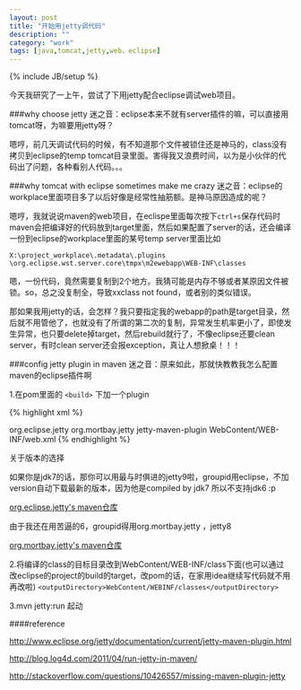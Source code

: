 ```yaml
---
layout: post
title: "开始用jetty调代码"
description: ""
category: "work"
tags: [java,tomcat,jetty,web，eclipse]
---
```

{% include JB/setup %}

今天我研究了一上午，尝试了下用jetty配合eclipse调试web项目。

###why choose jetty
迷之音：eclipse本来不就有server插件的嘛，可以直接用tomcat呀，为嘛要用jetty呀？

嗯哼，前几天调试代码的时候，有不知道那个文件被锁住还是神马的，class没有拷贝到eclipse的temp tomcat目录里面。害得我又浪费时间，以为是小伙伴的代码出了问题，各种看别人代码。。。

###why tomcat with eclipse sometimes make me crazy
迷之音：eclipse的workplace里面项目多了以后好像是经常性抽筋额。是神马原因造成的呢？

嗯哼，我就说说maven的web项目，在eclispe里面每次按下`ctrl+s`保存代码时maven会把编译好的代码放到target里面，然后如果配置了server的话，还会编译一份到eclipse的workplace里面的某号temp server里面比如
	
`X:\project_workplace\.metadata\.plugins
\org.eclipse.wst.server.core\tmpx\m2ewebapp\WEB-INF\classes`
	
嗯，一份代码，竟然需要复制到2个地方。我猜可能是内存不够或者某原因文件被锁。so，总之没复制全，导致xxclass not found，或者别的类似错误。

那如果我用jetty的话，会怎样？我只要指定我的webapp的path是target目录，然后就不用管他了，也就没有了所谓的第二次的复制，异常发生机率更小了，即使发生异常，也只要delete掉target，然后rebuild就行了，不像eclipse还要clean server，有时clean server还会报exception，真让人想掀桌！！！

###config jetty plugin in maven
迷之音：原来如此，那就快教教我怎么配置maven的eclipse插件啊

1.在pom里面的 `<build>` 下加一个plugin

{% highlight xml %} 
 
<plugin>
	<groupId>org.eclipse.jetty</groupId> <!-- if jdk7 jetty9 -->
	<groupId>org.mortbay.jetty</groupId> <!-- if jdk6 jetty8 -->
	<artifactId>jetty-maven-plugin</artifactId>
	<configuration>
		<webApp>
			<descriptor>WebContent/WEB-INF/web.xml</descriptor>
		</webApp>
	</configuration>
</plugin>
{% endhighlight %}

关于版本的选择

如果你是jdk7的话，那你可以用最与时俱进的jetty9啦，groupid用eclipse，不加version自动下载最新的版本，因为他是compiled by jdk7 所以不支持jdk6 :p


[ org.eclipse.jetty's maven仓库](http://repo.maven.apache.org/maven2/org/eclipse/jetty/jetty-maven-plugin/)

由于我还在用苦逼的6，groupid得用org.mortbay.jetty ，jetty8

[org.mortbay.jetty's maven仓库](http://central.maven.org/maven2/org/mortbay/jetty/jetty-maven-plugin/)



2.将编译的class的目标目录改到WebContent/WEB-INF/class下面(也可以通过改eclipse的project的build的target，改pom的话，在家用idea继续写代码就不用再改啦)
`<outputDirectory>WebContent/WEBINF/classes</outputDirectory>`

3.mvn jetty:run 起动



####reference

http://www.eclipse.org/jetty/documentation/current/jetty-maven-plugin.html

http://blog.log4d.com/2011/04/run-jetty-in-maven/

http://stackoverflow.com/questions/10426557/missing-maven-plugin-jetty
